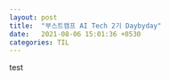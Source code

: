 ```yaml
---
layout: post
title:  "부스트캠프 AI Tech 2기 Daybyday"
date:   2021-08-06 15:01:36 +0530
categories: TIL
---
```


test
